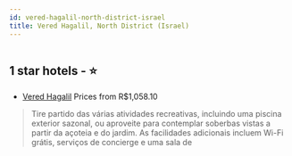 ```yaml
---
id: vered-hagalil-north-district-israel
title: Vered Hagalil, North District (Israel)
---
```


<center><img src="https://i.travelapi.com/hotels/5000000/4690000/4685800/4685708/9fc7c802_z.jpg" alt="" /></center>


##  1 star hotels - ⭐️

-    [Vered Hagalil](https://www.hurb.com/br/aud/https://www.hurb.com/br/hotels/vered-hagalil/vered-hagalil-HT-EWB8?cmp=18055) Prices from R$1,058.10
   > Tire partido das várias atividades recreativas, incluindo uma piscina exterior sazonal, ou aproveite para contemplar soberbas vistas a partir da açoteia e do jardim. As facilidades adicionais incluem Wi-Fi grátis, serviços de concierge e uma sala de 
